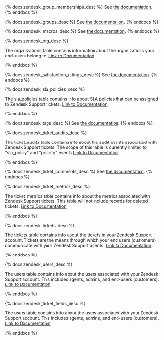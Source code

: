 {% docs zendesk_group_memberships_desc %}
See [the documentation](https://developer.zendesk.com/rest_api/docs/support/group_memberships#group-memberships).
{% enddocs %}

{% docs zendesk_groups_desc %}
See [the documentation](https://developer.zendesk.com/rest_api/docs/support/groups).
{% enddocs %}

{% docs zendesk_macros_desc %}
See [the documentation](https://developer.zendesk.com/rest_api/docs/support/macros).
{% enddocs %}

{% docs zendesk_org_desc %}

The organizations table contains information about the organizations your end-users belong to. [Link to Documentation](https://www.stitchdata.com/docs/integrations/saas/zendesk#organizations)

{% enddocs %}

{% docs zendesk_satisfaction_ratings_desc %}
See [the documentation](https://developer.zendesk.com/rest_api/docs/support/satisfaction_ratings).
{% enddocs %}


{% docs zendesk_sla_policies_desc %}

The sla_policies table contains info about SLA policies that can be assigned to Zendesk Support tickets. [Link to Documentation](https://www.stitchdata.com/docs/integrations/saas/zendesk#sla-policies)

{% enddocs %}

{% docs zendesk_tags_desc %}
See [the documentation](http://developer.zendesk.com/rest_api/docs/support/tags).
{% enddocs %}

{% docs zendesk_ticket_audits_desc %}

The ticket_audits table contains info about the audit events associated with Zendesk Support tickets. The scope of this table is currently limited to "sla_policy" and "priority" events [Link to Documentation](https://www.stitchdata.com/docs/integrations/saas/zendesk#ticket-audits)

{% enddocs %}

{% docs zendesk_ticket_comments_desc %}
See [the documentation](https://developer.zendesk.com/rest_api/docs/support/ticket_comments).
{% enddocs %}

{% docs zendesk_ticket_metrics_desc %}

The ticket_metrics table contains info about the metrics associated with Zendesk Support tickets. This table will not include records for deleted tickets. [Link to Documentation](https://www.stitchdata.com/docs/integrations/saas/zendesk#ticket-metrics)

{% enddocs %}

{% docs zendesk_tickets_desc %}

The tickets table contains info about the tickets in your Zendesk Support account. Tickets are the means through which your end users (customers) communicate with your Zendesk Support agents. [Link to Documentation](https://www.stitchdata.com/docs/integrations/saas/zendesk#tickets)

{% enddocs %}

{% docs zendesk_users_desc %}

The users table contains info about the users associated with your Zendesk Support account. This includes agents, admins, and end-users (customers). [Link to Documentation](https://www.stitchdata.com/docs/integrations/saas/zendesk#users)

{% enddocs %}

{% docs zendesk_ticket_fields_desc %}

The users table contains info about the users associated with your Zendesk Support account. This includes agents, admins, and end-users (customers). [Link to Documentation](https://www.stitchdata.com/docs/integrations/saas/zendesk#users)

{% enddocs %}